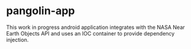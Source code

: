 # pangolin-app

This work in progress android application integrates with the NASA Near Earth Objects API and uses an IOC container to provide dependency injection.
